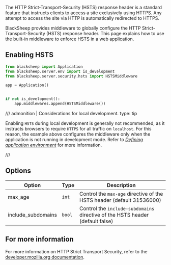 The HTTP Strict-Transport-Security (HSTS) response header is a standard feature
that instructs clients to access a site exclusively using HTTPS. Any attempt to
access the site via HTTP is automatically redirected to HTTPS.

BlackSheep provides middleware to globally configure the HTTP
Strict-Transport-Security (HSTS) response header. This page explains how to use
the built-in middleware to enforce HSTS in a web application.

## Enabling HSTS

```python
from blacksheep import Application
from blacksheep.server.env import is_development
from blacksheep.server.security.hsts import HSTSMiddleware

app = Application()


if not is_development():
    app.middlewares.append(HSTSMiddleware())
```

/// admonition | Considerations for local development.
    type: tip

Enabling `HSTS` during local development is generally not recommended, as it
instructs browsers to require `HTTPS` for all traffic on `localhost`. For this
reason, the example above configures the middleware only when the application
is not running in development mode. Refer to [_Defining application environment_](settings.md#defining-application-environment)
for more information.

///

## Options

| Option             | Type   | Description                                                                   |
| ------------------ | ------ | ----------------------------------------------------------------------------- |
| max_age            | `int`  | Control the `max-age` directive of the HSTS header (default 31536000)         |
| include_subdomains | `bool` | Control the `include-subdomains` directive of the HSTS header (default false) |

## For more information

For more information on HTTP Strict Transport Security, refer to the
[developer.mozilla.org
documentation](https://developer.mozilla.org/en-US/docs/Web/HTTP/Headers/Strict-Transport-Security).
